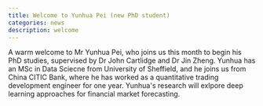 ```yaml
---
title: Welcome to Yunhua Pei (new PhD student)
categories: news
description: welcome
---
```

A warm welcome to Mr Yunhua Pei, who joins us this month to begin his PhD studies, supervised by Dr John Cartlidge and Dr Jin Zheng. Yunhua has an MSc in Data Sciecne from University of Sheffield, and he joins us from China CITIC Bank, where he has worked as a quantitative trading development engineer for one year. Yunhua's research will exlpore deep learning approaches for financial market forecasting.  